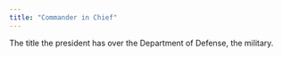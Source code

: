 ```yaml
---
title: "Commander in Chief"
---
```

The title the president has over the Department of Defense, the military.

